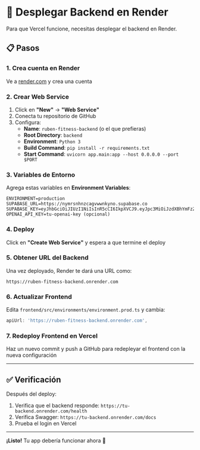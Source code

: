 # 🚀 Desplegar Backend en Render

Para que Vercel funcione, necesitas desplegar el backend en Render.

## 📋 Pasos

### 1. Crea cuenta en Render

Ve a [render.com](https://render.com) y crea una cuenta

### 2. Crear Web Service

1. Click en **"New"** → **"Web Service"**
2. Conecta tu repositorio de GitHub
3. Configura:
   - **Name**: `ruben-fitness-backend` (o el que prefieras)
   - **Root Directory**: `backend`
   - **Environment**: `Python 3`
   - **Build Command**: `pip install -r requirements.txt`
   - **Start Command**: `uvicorn app.main:app --host 0.0.0.0 --port $PORT`

### 3. Variables de Entorno

Agrega estas variables en **Environment Variables**:

```
ENVIRONMENT=production
SUPABASE_URL=https://nymrsnhnzcagvwwnkyno.supabase.co
SUPABASE_KEY=eyJhbGciOiJIUzI1NiIsInR5cCI6IkpXVCJ9.eyJpc3MiOiJzdXBhYmFzZSIsInJlZiI6Im55bXJzbmhuemNhZ3Z3d25reW5vIiwicm9sZSI6InNlcnZpY2Vfcm9sZSIsImlhdCI6MTc2MTkzMjc2NiwiZXhwIjoyMDc3NTA4NzY2fQ.ged_tdZwochk2HsYKlrIr2_ZLNERaclBrTvYzrXNrxs
OPENAI_API_KEY=tu-openai-key (opcional)
```

### 4. Deploy

Click en **"Create Web Service"** y espera a que termine el deploy

### 5. Obtener URL del Backend

Una vez deployado, Render te dará una URL como:

```
https://ruben-fitness-backend.onrender.com
```

### 6. Actualizar Frontend

Edita `frontend/src/environments/environment.prod.ts` y cambia:

```typescript
apiUrl: 'https://ruben-fitness-backend.onrender.com',
```

### 7. Redeploy Frontend en Vercel

Haz un nuevo commit y push a GitHub para redepleyar el frontend con la nueva configuración

---

## ✅ Verificación

Después del deploy:

1. Verifica que el backend responde: `https://tu-backend.onrender.com/health`
2. Verifica Swagger: `https://tu-backend.onrender.com/docs`
3. Prueba el login en Vercel

---

**¡Listo!** Tu app debería funcionar ahora 🎉

